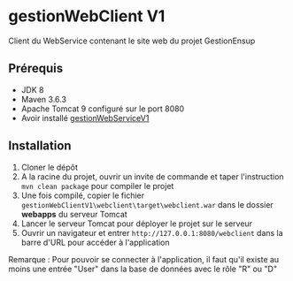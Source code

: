 # gestionWebClient V1

Client du WebService contenant le site web du projet GestionEnsup

## Prérequis

- JDK 8
- Maven 3.6.3
- Apache Tomcat 9 configuré sur le port 8080
- Avoir installé [gestionWebServiceV1](https://github.com/BenjaminBoutrois/GestionEnsupWebService/tree/main/V1/gestionWebServiceV1)

## Installation

1. Cloner le dépôt
2. A la racine du projet, ouvrir un invite de commande et taper l'instruction `mvn clean package` pour compiler le projet
3. Une fois compilé, copier le fichier `gestionWebClientV1\webclient\target\webclient.war` dans le dossier **webapps** du serveur Tomcat
4. Lancer le serveur Tomcat pour déployer le projet sur le serveur
5. Ouvrir un navigateur et entrer `http://127.0.0.1:8080/webclient` dans la barre d'URL pour accéder à l'application

Remarque : Pour pouvoir se connecter à l'application, il faut qu'il existe au moins une entrée "User" dans la base de données avec le rôle "R" ou "D"
